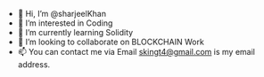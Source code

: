 - 👋 Hi, I’m @sharjeelKhan
- 👀 I’m interested in Coding
- 🌱 I’m currently learning Solidity
- 💞️ I’m looking to collaborate on BLOCKCHAIN Work
- 📫 You can contact me via Email skingt4@gmail.com is my email address.

<!---
sharj587/sharj587 is a ✨ special ✨ repository because its `README.md` (this file) appears on your GitHub profile.
You can click the Preview link to take a look at your changes.
--->
